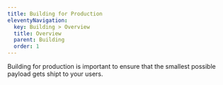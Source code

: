 ```yaml
---
title: Building for Production
eleventyNavigation:
  key: Building > Overview
  title: Overview
  parent: Building
  order: 1
---
```


Building for production is important to ensure that the smallest possible payload gets shipt to your users.
